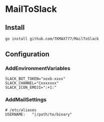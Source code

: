 # MailToSlack
## Install

```sh
go install github.com/TKMAX777/MailToSlack
```

## Configuration

### AddEnvironmentVariables

```
SLACK_BOT_TOKEN="xoxb-xxxx"
SLACK_CHANNEL="Cxxxxxxx"
SLACK_ICON_EMOJI=":+1:"
```

### AddMailSettings

```
# /etc/aliases
USERNAME:   "|/path/to/binary"
```




